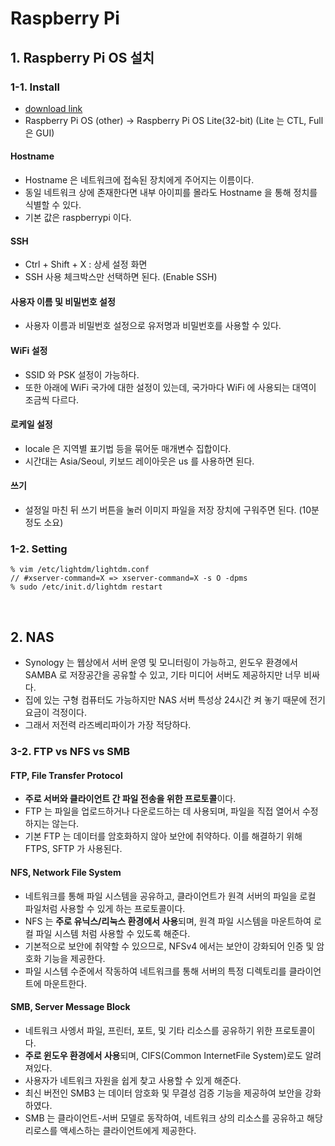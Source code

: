 # Raspberry Pi

## 1. Raspberry Pi OS 설치
### 1-1. Install
- [download link](https://www.raspberrypi.com/software/)
- Raspberry Pi OS (other) -> Raspberry Pi OS Lite(32-bit)
  (Lite 는 CTL, Full 은 GUI)
#### Hostname 
- Hostname 은 네트워크에 접속된 장치에게 주어지는 이름이다.
- 동일 네트워크 상에 존재한다면 내부 아이피를 몰라도 Hostname 을 통해 정치를 식별할 수 있다.
- 기본 값은 raspberrypi 이다.
#### SSH
- Ctrl + Shift + X : 상세 설정 화면 
- SSH 사용 체크박스만 선택하면 된다. (Enable SSH)
#### 사용자 이름 및 비밀번호 설정
- 사용자 이름과 비밀번호 설정으로 유저명과 비밀번호를 사용할 수 있다.
#### WiFi 설정
- SSID 와 PSK 설정이 가능하다.
- 또한 아래에 WiFi 국가에 대한 설정이 있는데, 국가마다 WiFi 에 사용되는 대역이 조금씩 다르다.
#### 로케일 설정
- locale 은 지역별 표기법 등을 묶어둔 매개변수 집합이다.
- 시간대는 Asia/Seoul, 키보드 레이아웃은 us 를 사용하면 된다.
#### 쓰기
- 설정일 마친 뒤 쓰기 버튼을 눌러 이미지 파일을 저장 장치에 구워주면 된다. (10분 정도 소요)

### 1-2. Setting
    % vim /etc/lightdm/lightdm.conf
    // #xserver-command=X => xserver-command=X -s O -dpms
    % sudo /etc/init.d/lightdm restart


<br>

## 2. NAS
- Synology 는 웹상에서 서버 운영 및 모니터링이 가능하고, 윈도우 환경에서 SAMBA 로 저장공간을 공유할 수 있고,
  기타 미디어 서버도 제공하지만 너무 비싸다.
- 집에 있는 구형 컴퓨터도 가능하지만 NAS 서버 특성상 24시간 켜 놓기 때문에 전기 요금이 걱정이다.
- 그래서 저전력 라즈베리파이가 가장 적당하다.

### 3-2. FTP vs NFS vs SMB
#### FTP, File Transfer Protocol
- **주로 서버와 클라이언트 간 파일 전송을 위한 프로토콜**이다.
- FTP 는 파일을 업로드하거나 다운로드하는 데 사용되며, 파일을 직접 열어서 수정하지는 않는다.
- 기본 FTP 는 데이터를 암호화하지 않아 보안에 취약하다. 이를 해결하기 위해 FTPS, SFTP 가 사용된다.

#### NFS, Network File System
- 네트워크를 통해 파일 시스템을 공유하고, 클라이언트가 원격 서버의 파일을 로컬 파일처럼 사용할 수 있게 하는 프로토콜이다.
- NFS 는 **주로 유닉스/리눅스 환경에서 사용**되며, 원격 파일 시스템을 마운트하여 로컬 파일 시스템 처럼 사용할 수 있도록 해준다.
- 기본적으로 보안에 취약할 수 있으므로, NFSv4 에서는 보안이 강화되어 인증 및 암호화 기능을 제공한다.
- 파일 시스템 수준에서 작동하여 네트워크를 통해 서버의 특정 디렉토리를 클라이언트에 마운트한다.

#### SMB, Server Message Block
- 네트워크 사엥서 파일, 프린터, 포트, 및 기타 리소스를 공유하기 위한 프로토콜이다.
- **주로 윈도우 환경에서 사용**되며, CIFS(Common InternetFile System)로도 알려져있다.
- 사용자가 네트워크 자원을 쉽게 찾고 사용할 수 있게 해준다.
- 최신 버전인 SMB3 는 데이터 암호화 및 무결성 검증 기능을 제공하여 보안을 강화하였다.
- SMB 는 클라이언트-서버 모델로 동작하여, 네트워크 상의 리소스를 공유하고 해당 리로스를 액세스하는 클라이언트에게 제공한다.
